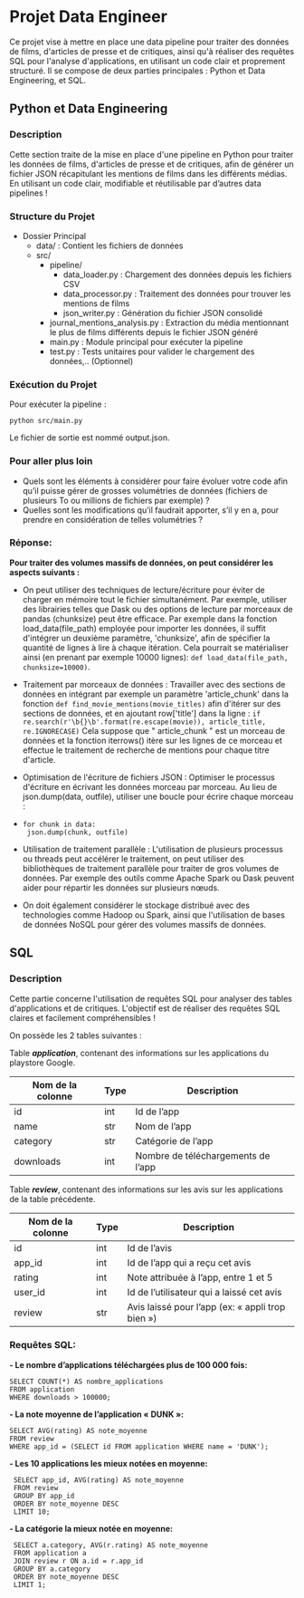 # Projet Data Engineer
Ce projet vise à mettre en place une data pipeline pour traiter des données de films, d'articles de presse et de critiques, ainsi qu'à réaliser des requêtes SQL pour l'analyse d'applications, en utilisant un code clair et proprement structuré. Il se compose de deux parties principales : Python et Data Engineering, et SQL.

## Python et Data Engineering
### Description
Cette section traite de la mise en place d'une pipeline en Python pour traiter les données de films, d'articles de presse et de critiques, afin de générer un fichier JSON récapitulant les mentions de films dans les différents médias. En utilisant un code clair, modifiable et réutilisable par d’autres data pipelines !

### Structure du Projet

- Dossier Principal
   - data/ : Contient les fichiers de données
   - src/
      - pipeline/
          - data_loader.py : Chargement des données depuis les fichiers CSV   
          - data_processor.py : Traitement des données pour trouver les mentions de films
          - json_writer.py : Génération du fichier JSON consolidé
      - journal_mentions_analysis.py : Extraction du média mentionnant le plus de films différents depuis le fichier JSON généré
      - main.py : Module principal pour exécuter la pipeline
      - test.py : Tests unitaires pour valider le chargement des données,.. (Optionnel)

### Exécution du Projet

Pour exécuter la pipeline :

```
python src/main.py

```
Le fichier de sortie est nommé output.json.

### Pour aller plus loin

- Quels sont les éléments à considérer pour faire évoluer votre code afin qu’il puisse gérer de grosses volumétries de données (fichiers de plusieurs To ou millions de fichiers par exemple) ?
- Quelles sont les modifications qu’il faudrait apporter, s’il y en a, pour prendre en considération de telles volumétries ?
  
### Réponse:

**Pour traiter des volumes massifs de données, on peut considérer les aspects suivants :**

- On peut utiliser des techniques de lecture/écriture pour éviter de charger en mémoire tout le fichier simultanément. Par exemple, utiliser des librairies telles que Dask ou des options de lecture par morceaux de pandas (chunksize) peut être efficace. Par exemple dans la fonction load_data(file_path) employée pour importer les données, il suffit d'intégrer un deuxième paramètre, 'chunksize', afin de spécifier la quantité de lignes à lire à chaque itération. Cela pourrait se matérialiser ainsi (en prenant par exemple 10000 lignes):   ``` def load_data(file_path, chunksize=10000) ```.
  
- Traitement par morceaux de données : Travailler avec des sections de données en intégrant par exemple un paramètre 'article_chunk' dans la fonction  ``` def find_movie_mentions(movie_titles) ``` afin d'itérer sur des sections de données, et en ajoutant row['title'] dans la ligne :  ``` if re.search(r'\b{}\b'.format(re.escape(movie)), article_title, re.IGNORECASE) ``` Cela suppose que " article_chunk " est un morceau de données et la fonction iterrows() itère sur les lignes de ce morceau et effectue le traitement de recherche de mentions pour chaque titre d'article.
  
- Optimisation de l'écriture de fichiers JSON : Optimiser le processus d'écriture en écrivant les données morceau par morceau. Au lieu de json.dump(data, outfile), utiliser une boucle pour écrire chaque morceau :
- 
   ```
  for chunk in data:
    json.dump(chunk, outfile)
    ```
- Utilisation de traitement parallèle :  L'utilisation de plusieurs processus ou threads peut accélérer le traitement, on peut utiliser des bibliothèques de traitement parallèle pour traiter de gros volumes de données. Par exemple des outils comme Apache Spark ou Dask peuvent aider pour répartir les données sur plusieurs nœuds.
  
- On doit également considérer le stockage distribué avec des technologies comme Hadoop ou Spark, ainsi que l'utilisation de bases de données NoSQL pour gérer des volumes massifs de données.
 



## SQL
### Description
Cette partie concerne l'utilisation de requêtes SQL pour analyser des tables d'applications et de critiques. L'objectif est de réaliser des requêtes SQL claires et facilement compréhensibles !

On possède les 2 tables suivantes :

Table ***application***, contenant des informations sur les applications du playstore Google.

Nom de la colonne | Type | Description
--- | --- | ---
id | int | Id de l’app
name | str | Nom de l’app
category | str | Catégorie de l’app
downloads | int | Nombre de téléchargements de l’app

Table ***review***, contenant des informations sur les avis sur les applications de la table précédente.

Nom de la colonne | Type | Description
--- | --- | ---
id | int | Id de l’avis
app_id | int | Id de l’app qui a reçu cet avis
rating | int | Note attribuée à l’app, entre 1 et 5
user_id | int | Id de l’utilisateur qui a laissé cet avis
review | str | Avis laissé pour l’app (ex: « appli trop bien »)

### Requêtes SQL:

**- Le nombre d’applications téléchargées plus de 100 000 fois:**
   ```
   SELECT COUNT(*) AS nombre_applications
   FROM application
   WHERE downloads > 100000;
   ```
**- La note moyenne de l’application « DUNK »:**

  ```
  SELECT AVG(rating) AS note_moyenne
  FROM review
  WHERE app_id = (SELECT id FROM application WHERE name = 'DUNK');
  ```
**- Les 10 applications les mieux notées en moyenne:**

 ```
  SELECT app_id, AVG(rating) AS note_moyenne
  FROM review
  GROUP BY app_id
  ORDER BY note_moyenne DESC
  LIMIT 10;
 ```
**- La catégorie la mieux notée en moyenne:**
 ```
  SELECT a.category, AVG(r.rating) AS note_moyenne
  FROM application a
  JOIN review r ON a.id = r.app_id
  GROUP BY a.category
  ORDER BY note_moyenne DESC
  LIMIT 1;
 ```




